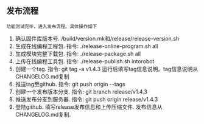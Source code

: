 ## 发布流程
    功能测试完毕，进入发布流程。具体操作如下

1. 确认固件库版本号.     /build/version.mk和/release/release-version.sh
2. 生成在线编程工程包.   指令: ./release-online-program.sh all
3. 生成模块完整下载包.   指令: ./release-package.sh all
4. 上传在线编程工具包.   指令: ./release-publish.sh intorobot
5. 创建一个tag.          指令: git tag -a v1.4.3  运行后填写tag信息说明。tag信息说明从CHANGELOG.md复制
6. 推送tag至github.      指令: git push origin --tags
7. 创建一个发布版本分支. 指令: git branch release/v1.4.3
8. 推送发布分支到服务器. 指令: git push origin release/v1.4.3
9. 登陆github. 填写release发布信息和上传压缩文件. 发布信息从CHANGELOG.md复制.
